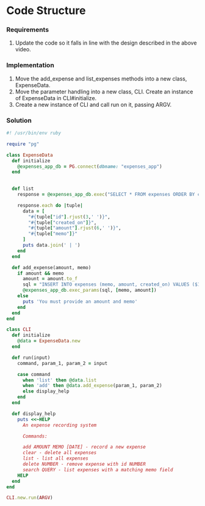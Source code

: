 # Code Structure

### Requirements

1. Update the code so it falls in line with the design described in the above video.

### Implementation

1. Move the add_expense and list_expenses methods into a new class, ExpenseData.
2. Move the parameter handling into a new class, CLI. Create an instance of ExpenseData in CLI#initialize.
3. Create a new instance of CLI and call run on it, passing ARGV.

### Solution

```ruby
#! /usr/bin/env ruby

require "pg"

class ExpenseData
  def initialize
    @expenses_app_db = PG.connect(dbname: "expenses_app")
  end
  

  def list
    response = @expenses_app_db.exec("SELECT * FROM expenses ORDER BY created_on ASC;")

    response.each do |tuple|
      data = [
        "#{tuple["id"].rjust(3,' ')}",
        "#{tuple["created_on"]}",
        "#{tuple["amount"].rjust(6,' ')}",
        "#{tuple["memo"]}"
      ]
      puts data.join(' | ')
    end
  end

  def add_expense(amount, memo)
    if amount && memo
      amount = amount.to_f
      sql = "INSERT INTO expenses (memo, amount, created_on) VALUES ($1, $2, NOW());"
      @expenses_app_db.exec_params(sql, [memo, amount])
    else
      puts 'You must provide an amount and memo'
    end
  end
end

class CLI
  def initialize
    @data = ExpenseData.new
  end

  def run(input)
    command, param_1, param_2 = input

    case command
      when 'list' then @data.list
      when 'add' then @data.add_expense(param_1, param_2)
      else display_help
    end
  end

  def display_help
    puts <<~HELP
      An expense recording system

      Commands:

      add AMOUNT MEMO [DATE] - record a new expense
      clear - delete all expenses
      list - list all expenses
      delete NUMBER - remove expense with id NUMBER
      search QUERY - list expenses with a matching memo field
    HELP
  end
end

CLI.new.run(ARGV)

```
